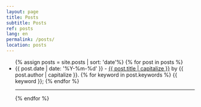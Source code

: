 ```yaml
---
layout: page
title: Posts
subtitle: Posts
ref: posts
lang: en
permalink: /posts/
location: posts
---
```


<div class="list-posts">
    <ul class="no-style">
      {% assign posts = site.posts | sort: 'date'%}
      {% for post in posts %}
        <li>
          {{ post.date | date: '%Y-%m-%d' }} - 
          <a href="{{ post.url }}">{{ post.title | capitalize }}</a>
          by {{ post.author | capitalize }}.
          {% for keyword in post.keywords %}
            {{ keyword }};
          {% endfor %}
        </li>
        <hr>
      {% endfor %}
    </ul>
 </div>

